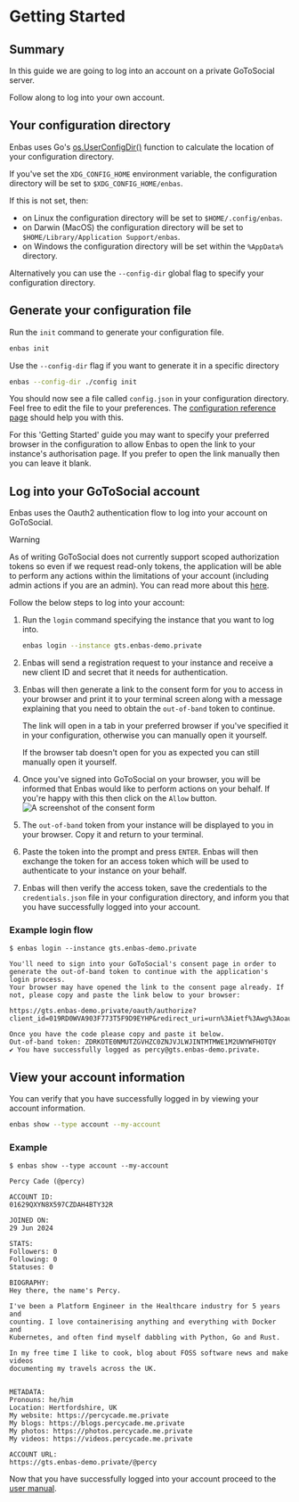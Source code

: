 # Getting Started

## Summary

In this guide we are going to log into an account on a private GoToSocial server.

Follow along to log into your own account.

## Your configuration directory

Enbas uses Go's [os.UserConfigDir()](https://pkg.go.dev/os#UserConfigDir) function to calculate the location of your configuration directory.

If you've set the `XDG_CONFIG_HOME` environment variable, the configuration directory will be set to `$XDG_CONFIG_HOME/enbas`.

If this is not set, then:

- on Linux the configuration directory will be set to `$HOME/.config/enbas`.
- on Darwin (MacOS) the configuration directory will be set to `$HOME/Library/Application Support/enbas`.
- on Windows the configuration directory will be set within the `%AppData%` directory.

Alternatively you can use the `--config-dir` global flag to specify your configuration directory.

## Generate your configuration file

Run the `init` command to generate your configuration file.

```bash
enbas init
```

Use the `--config-dir` flag if you want to generate it in a specific directory

```bash
enbas --config-dir ./config init
```

You should now see a file called `config.json` in your configuration directory.
Feel free to edit the file to your preferences. 
The [configuration reference page](./configuration.md) should help you with this.

For this 'Getting Started' guide you may want to specify your preferred browser in the configuration to allow
Enbas to open the link to your instance's authorisation page.
If you prefer to open the link manually then you can leave it blank.

## Log into your GoToSocial account

Enbas uses the Oauth2 authentication flow to log into your account on GoToSocial.

> [!WARNING]
> As of writing GoToSocial does not currently support scoped authorization tokens so even if we request read-only
> tokens, the application will be able to perform any actions within the limitations of your account
> (including admin actions if you are an admin).
> You can read more about this [here](https://docs.gotosocial.org/en/latest/api/authentication/).

Follow the below steps to log into your account:

1. Run the `login` command specifying the instance that you want to log into.
    ```bash
    enbas login --instance gts.enbas-demo.private
    ```

2. Enbas will send a registration request to your instance and receive a new client ID and secret that it
   needs for authentication.

3. Enbas will then generate a link to the consent form for you to access in your browser and print it to
   your terminal screen along with a message explaining that you need to obtain the `out-of-band` token
   to continue.

   The link will open in a tab in your preferred browser if you've specified it in your configuration,
   otherwise you can manually open it yourself.

   If the browser tab doesn't open for you as expected you can still manually open it yourself.

4. Once you've signed into GoToSocial on your browser,
   you will be informed that Enbas would like to perform actions on your behalf.
   If you're happy with this then click on the `Allow` button.
   ![A screenshot of the consent form](../assets/images/consent_form.png "Consent Form")

5. The `out-of-band` token from your instance will be displayed to you in your browser.
   Copy it and return to your terminal.

6. Paste the token into the prompt and press `ENTER`.
   Enbas will then exchange the token for an access token which will be used to authenticate
   to your instance on your behalf.

7. Enbas will then verify the access token, save the credentials to the `credentials.json` file
   in your configuration directory, and inform you that you have successfully logged into your account.

### Example login flow

```
$ enbas login --instance gts.enbas-demo.private

You'll need to sign into your GoToSocial's consent page in order to generate the out-of-band token to continue with the application's login process.
Your browser may have opened the link to the consent page already. If not, please copy and paste the link below to your browser:

https://gts.enbas-demo.private/oauth/authorize?client_id=019RD0WVA903F773T5F9D9EYHP&redirect_uri=urn%3Aietf%3Awg%3Aoauth%3A2.0%3Aoob&response_type=code

Once you have the code please copy and paste it below.
Out-of-band token: ZDRKOTE0NMUTZGVHZC0ZNJVJLWJINTMTMWE1M2UWYWFHOTQY
✔ You have successfully logged as percy@gts.enbas-demo.private.
```

## View your account information

You can verify that you have successfully logged in by viewing your account information.

```bash
enbas show --type account --my-account
```

### Example

```
$ enbas show --type account --my-account

Percy Cade (@percy)

ACCOUNT ID:
01629QXYN8X597CZDAH4BTY32R

JOINED ON:
29 Jun 2024

STATS:
Followers: 0
Following: 0
Statuses: 0

BIOGRAPHY:
Hey there, the name's Percy.

I've been a Platform Engineer in the Healthcare industry for 5 years and
counting. I love containerising anything and everything with Docker and
Kubernetes, and often find myself dabbling with Python, Go and Rust.

In my free time I like to cook, blog about FOSS software news and make videos
documenting my travels across the UK.


METADATA:
Pronouns: he/him
Location: Hertfordshire, UK
My website: https://percycade.me.private
My blogs: https://blogs.percycade.me.private
My photos: https://photos.percycade.me.private
My videos: https://videos.percycade.me.private

ACCOUNT URL:
https://gts.enbas-demo.private/@percy
```

Now that you have successfully logged into your account proceed to the [user manual](./manual.md).
